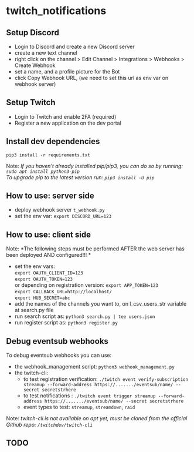 # twitch_notifications  

## Setup Discord   
- Login to Discord and create a new Discord server   
- create a new text channel   
- right click on the channel > Edit Channel > Integrations > Webhooks > Create Webhook   
- set a name, and a profile picture for the Bot   
- click Copy Webhook URL, (we need to set this url as env var on webhook server)    
   
## Setup Twitch    
- Login to Twitch and enable 2FA (required)   
- Register a new application on the dev portal   
   
## Install dev dependencies   
`pip3 install -r requirements.txt`   
   
Note: *If you haven't already installed pip/pip3, you can do so by running: `sudo apt install python3-pip`   
 To upgrade pip to the latest version run: `pip3 install -U pip`*   
   
##  How to use: server side  
- deploy webhook server `t_webhook.py`  
- set the env var: `export DISCORD_URL=123`  

## How to use: client side  
Note: *The following steps must be performed AFTER the web server has been deployed AND configured!!! *   
- set the env vars:  
`export OAUTH_CLIENT_ID=123`  
`export OAUTH_TOKEN=123`  
  or depending on registration version: `export APP_TOKEN=123`  
`export CALLBACK_URL=http://localhost/`   
`export HUB_SECRET=abc`  
- add the names of the channels you want to, on l_csv_users_str variable at search.py file  
- run search script as: `python3 search.py | tee users.json`  
- run register script as: `python3 register.py`  

## Debug eventsub webhooks   
To debug eventsub webhooks you can use:   
- the webhook_management script: `python3 webhook_management.py`   
- the twitch-cli:   
  - to test registration verification: `./twitch event verify-subscription streamup --forward-address https://......./eventsub/name/ --secret secretstrhere`   
  - to test notifications : `./twitch event trigger streamup --forward-address https://......./eventsub/name/ --secret secretstrhere`   
  - event types to test: `streamup`, `streamdown`, `raid`
   
Note: *twitch-cli is not available on apt yet, must be cloned from the official Github repo: `/twitchdev/twitch-cli`*   
    
## TODO   
   